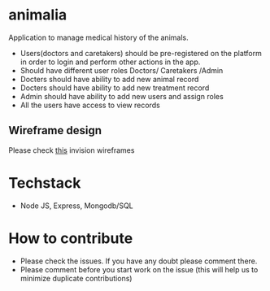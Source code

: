 # animalia
Application to manage medical history of the animals.
- Users(doctors and caretakers) should be pre-registered on the platform in order to login and perform other actions in the app.
- Should have different user roles Doctors/ Caretakers /Admin
- Docters should have ability to add new animal record 
- Docters should have ability to add new treatment record
- Admin should have ability to add new users and assign roles
- All the users have access to view records


## Wireframe design
Please check [this](https://isuruabeywardana968111.invisionapp.com/freehand/Animalia-s3wxPxDYO) invision wireframes 

# Techstack
- Node JS, Express, Mongodb/SQL

# How to contribute
- Please check the issues. If you have any doubt please comment there.
- Please comment before you start work on the issue (this will help us to minimize duplicate contributions)
